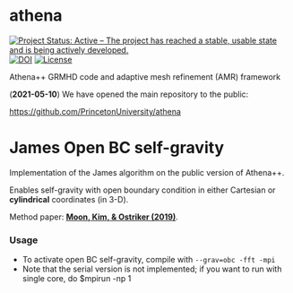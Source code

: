 athena
======
[![Project Status: Active – The project has reached a stable, usable state and is being actively developed.](https://www.repostatus.org/badges/latest/active.svg)](https://www.repostatus.org/#active)
[![DOI](https://zenodo.org/badge/DOI/10.5281/zenodo.4455880.svg)](https://doi.org/10.5281/zenodo.4455880) <!-- v21.0, not Concept DOI that tracks the "latest" version (erroneously sorted by DOI creation date on Zenodo). 10.5281/zenodo.4455879 -->
[![License](https://img.shields.io/badge/License-BSD%203--Clause-blue.svg)](https://opensource.org/licenses/BSD-3-Clause)

Athena++ GRMHD code and adaptive mesh refinement (AMR) framework

(**2021-05-10**) We have opened the main repository to the public:

https://github.com/PrincetonUniversity/athena

James Open BC self-gravity
======

Implementation of the James algorithm on the public version of Athena++.

Enables self-gravity with open boundary condition in either Cartesian or **cylindrical** coordinates (in 3-D).

Method paper:  **[Moon, Kim, & Ostriker (2019)](https://ui.adsabs.harvard.edu/abs/2019ApJS..241...24M/abstract)**.

### Usage                                                                                  
* To activate open BC self-gravity, compile with `--grav=obc -fft -mpi`                     
* Note that the serial version is not implemented; if you want to run with single core, do $mpirun -np 1
